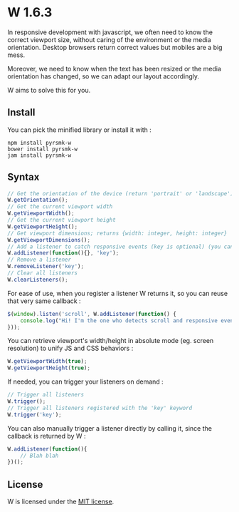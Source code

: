 W 1.6.3
=======

In responsive development with javascript, we often need to know the correct viewport size, without caring of the environment or the media orientation. Desktop browsers return correct values but mobiles are a big mess.

Moreover, we need to know when the text has been resized or the media orientation has changed, so we can adapt our layout accordingly.

W aims to solve this for you.

Install
-------

You can pick the minified library or install it with :

```
npm install pyrsmk-w
bower install pyrsmk-w
jam install pyrsmk-w
```

Syntax
------

```js
// Get the orientation of the device (return 'portrait' or 'landscape')
W.getOrientation();
// Get the current viewport width
W.getViewportWidth();
// Get the current viewport height
W.getViewportHeight();
// Get viewport dimensions; returns {width: integer, height: integer}
W.getViewportDimensions();
// Add a listener to catch responsive events (key is optional) (you can register several listeners with the same keyword)
W.addListener(function(){}, 'key');
// Remove a listener
W.removeListener('key');
// Clear all listeners
W.clearListeners();
```

For ease of use, when you register a listener W returns it, so you can reuse that very same callback :

```js
$(window).listen('scroll', W.addListener(function() {
    console.log("Hi! I'm the one who detects scroll and responsive events!");
}));
```

You can retrieve viewport's width/height in absolute mode (eg. screen resolution) to unify JS and CSS behaviors :

```js
W.getViewportWidth(true);
W.getViewportHeight(true);
```

If needed, you can trigger your listeners on demand :

```js
// Trigger all listeners
W.trigger();
// Trigger all listeners registered with the 'key' keyword
W.trigger('key');
```

You can also manually trigger a listener directly by calling it, since the callback is returned by W :

```js
W.addListener(function(){
	// Blah blah
})();
```

License
-------

W is licensed under the [MIT license](http://dreamysource.mit-license.org).
